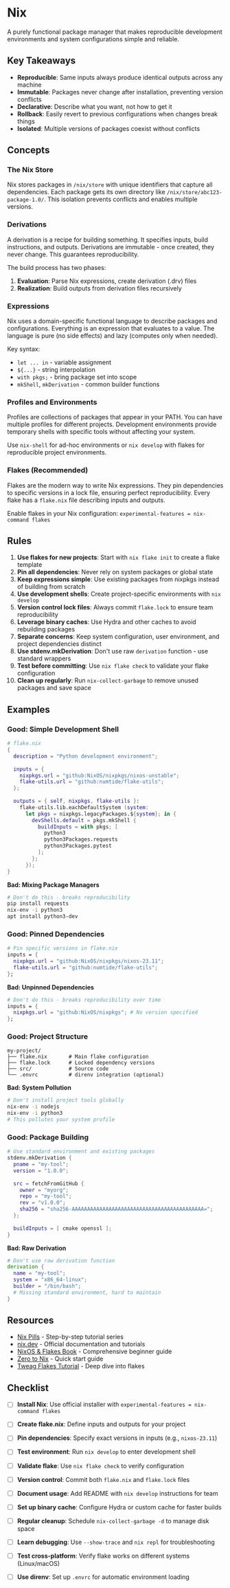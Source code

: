 # Nix

A purely functional package manager that makes reproducible development
environments and system configurations simple and reliable.

## Key Takeaways

- **Reproducible**: Same inputs always produce identical outputs across any
  machine
- **Immutable**: Packages never change after installation, preventing version
  conflicts
- **Declarative**: Describe what you want, not how to get it
- **Rollback**: Easily revert to previous configurations when changes break
  things
- **Isolated**: Multiple versions of packages coexist without conflicts

## Concepts

### The Nix Store

Nix stores packages in `/nix/store` with unique identifiers that capture all
dependencies. Each package gets its own directory like
`/nix/store/abc123-package-1.0/`. This isolation prevents conflicts and enables
multiple versions.

### Derivations

A derivation is a recipe for building something. It specifies inputs, build
instructions, and outputs. Derivations are immutable - once created, they never
change. This guarantees reproducibility.

The build process has two phases:

1. **Evaluation**: Parse Nix expressions, create derivation (.drv) files
2. **Realization**: Build outputs from derivation files recursively

### Expressions

Nix uses a domain-specific functional language to describe packages and
configurations. Everything is an expression that evaluates to a value. The
language is pure (no side effects) and lazy (computes only when needed).

Key syntax:

- `let ... in` - variable assignment
- `${...}` - string interpolation
- `with pkgs;` - bring package set into scope
- `mkShell`, `mkDerivation` - common builder functions

### Profiles and Environments

Profiles are collections of packages that appear in your PATH. You can have
multiple profiles for different projects. Development environments provide
temporary shells with specific tools without affecting your system.

Use `nix-shell` for ad-hoc environments or `nix develop` with flakes for
reproducible project environments.

### Flakes (Recommended)

Flakes are the modern way to write Nix expressions. They pin dependencies to
specific versions in a lock file, ensuring perfect reproducibility. Every flake
has a `flake.nix` file describing inputs and outputs.

Enable flakes in your Nix configuration:
`experimental-features = nix-command flakes`

## Rules

1. **Use flakes for new projects**: Start with `nix flake init` to create a
   flake template
2. **Pin all dependencies**: Never rely on system packages or global state
3. **Keep expressions simple**: Use existing packages from nixpkgs instead of
   building from scratch
4. **Use development shells**: Create project-specific environments with
   `nix develop`
5. **Version control lock files**: Always commit `flake.lock` to ensure team
   reproducibility
6. **Leverage binary caches**: Use Hydra and other caches to avoid rebuilding
   packages
7. **Separate concerns**: Keep system configuration, user environment, and
   project dependencies distinct
8. **Use stdenv.mkDerivation**: Don't use raw `derivation` function - use
   standard wrappers
9. **Test before committing**: Use `nix flake check` to validate your flake
   configuration
10. **Clean up regularly**: Run `nix-collect-garbage` to remove unused packages
    and save space

## Examples

### Good: Simple Development Shell

```nix
# flake.nix
{
  description = "Python development environment";
  
  inputs = {
    nixpkgs.url = "github:NixOS/nixpkgs/nixos-unstable";
    flake-utils.url = "github:numtide/flake-utils";
  };
  
  outputs = { self, nixpkgs, flake-utils }:
    flake-utils.lib.eachDefaultSystem (system:
      let pkgs = nixpkgs.legacyPackages.${system}; in {
        devShells.default = pkgs.mkShell {
          buildInputs = with pkgs; [
            python3
            python3Packages.requests
            python3Packages.pytest
          ];
        };
      });
}
```

**Bad: Mixing Package Managers**

```bash
# Don't do this - breaks reproducibility
pip install requests
nix-env -i python3
apt install python3-dev
```

### Good: Pinned Dependencies

```nix
# Pin specific versions in flake.nix
inputs = {
  nixpkgs.url = "github:NixOS/nixpkgs/nixos-23.11";
  flake-utils.url = "github:numtide/flake-utils";
};
```

**Bad: Unpinned Dependencies**

```nix
# Don't do this - breaks reproducibility over time
inputs = {
  nixpkgs.url = "github:NixOS/nixpkgs"; # No version specified
};
```

### Good: Project Structure

```
my-project/
├── flake.nix       # Main flake configuration
├── flake.lock      # Locked dependency versions
├── src/            # Source code
└── .envrc          # direnv integration (optional)
```

**Bad: System Pollution**

```bash
# Don't install project tools globally
nix-env -i nodejs
nix-env -i python3
# This pollutes your system profile
```

### Good: Package Building

```nix
# Use standard environment and existing packages
stdenv.mkDerivation {
  pname = "my-tool";
  version = "1.0.0";
  
  src = fetchFromGitHub {
    owner = "myorg";
    repo = "my-tool";
    rev = "v1.0.0";
    sha256 = "sha256-AAAAAAAAAAAAAAAAAAAAAAAAAAAAAAAAAAAAAAAAAAA=";
  };
  
  buildInputs = [ cmake openssl ];
}
```

**Bad: Raw Derivation**

```nix
# Don't use raw derivation function
derivation {
  name = "my-tool";
  system = "x86_64-linux";
  builder = "/bin/bash";
  # Missing standard environment, hard to maintain
}
```

## Resources

- [Nix Pills](https://nixos.org/guides/nix-pills/) - Step-by-step tutorial
  series
- [nix.dev](https://nix.dev/) - Official documentation and tutorials
- [NixOS & Flakes Book](https://nixos-and-flakes.thiscute.world/) -
  Comprehensive beginner guide
- [Zero to Nix](https://zero-to-nix.com/) - Quick start guide
- [Tweag Flakes Tutorial](https://www.tweag.io/blog/2020-05-25-flakes/) - Deep
  dive into flakes

## Checklist

- [ ] **Install Nix**: Use official installer with
      `experimental-features = nix-command flakes`
- [ ] **Create flake.nix**: Define inputs and outputs for your project
- [ ] **Pin dependencies**: Specify exact versions in inputs (e.g.,
      `nixos-23.11`)
- [ ] **Test environment**: Run `nix develop` to enter development shell
- [ ] **Validate flake**: Use `nix flake check` to verify configuration
- [ ] **Version control**: Commit both `flake.nix` and `flake.lock` files
- [ ] **Document usage**: Add README with `nix develop` instructions for team
- [ ] **Set up binary cache**: Configure Hydra or custom cache for faster builds
- [ ] **Regular cleanup**: Schedule `nix-collect-garbage -d` to manage disk
      space
- [ ] **Learn debugging**: Use `--show-trace` and `nix repl` for troubleshooting
- [ ] **Test cross-platform**: Verify flake works on different systems
      (Linux/macOS)
- [ ] **Use direnv**: Set up `.envrc` for automatic environment loading


